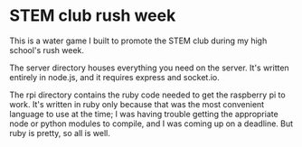 STEM club rush week
===================

This is a water game I built to promote the STEM club during my high school's rush week.

The server directory houses everything you need on the server. It's written entirely in node.js, and it requires express and socket.io.

The rpi directory contains the ruby code needed to get the raspberry pi to work. It's written in ruby only because that was the most convenient language to use at the time; I was having trouble getting the appropriate node or python modules to compile, and I was coming up on a deadline. But ruby is pretty, so all is well.
